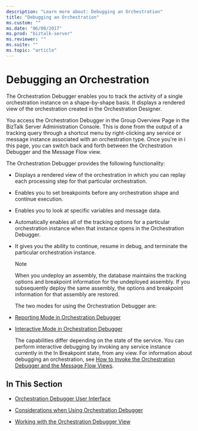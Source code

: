 ```yaml
---
description: "Learn more about: Debugging an Orchestration"
title: "Debugging an Orchestration"
ms.custom: ""
ms.date: "06/08/2017"
ms.prod: "biztalk-server"
ms.reviewer: ""
ms.suite: ""
ms.topic: "article"
---
```

# Debugging an Orchestration
The Orchestration Debugger enables you to track the activity of a single orchestration instance on a shape-by-shape basis. It displays a rendered view of the orchestration created in the Orchestration Designer.  
  
 You access the Orchestration Debugger in the Group Overview Page in the BizTalk Server Administration Console.  This is done from the output of a tracking query through a shortcut menu by right-clicking any service or message instance associated with an orchestration type. Once you're in i this page, you can switch back and forth between the Orchestration Debugger and the Message Flow view.  
  
 The Orchestration Debugger provides the following functionality:  
  
- Displays a rendered view of the orchestration in which you can replay each processing step for that particular orchestration.  
  
- Enables you to set breakpoints before any orchestration shape and continue execution.  
  
- Enables you to look at specific variables and message data.  
  
- Automatically enables all of the tracking options for a particular orchestration instance when that instance opens in the Orchestration Debugger.  
  
- It gives you the ability to continue, resume in debug, and terminate the particular orchestration instance.  
  
  > [!NOTE]
  >  When you undeploy an assembly, the database maintains the tracking options and breakpoint information for the undeployed assembly. If you subsequently deploy the same assembly, the options and breakpoint information for that assembly are restored.  
  
  The two modes for using the Orchestration Debugger are:  
  
- [Reporting Mode in Orchestration Debugger](../core/reporting-mode-in-orchestration-debugger.md)  
  
- [Interactive Mode in Orchestration Debugger](../core/interactive-mode-in-orchestration-debugger.md)  
  
  The capabilities differ depending on the state of the service. You can perform interactive debugging by invoking any service instance currently in the In Breakpoint state, from any view. For information about debugging an orchestration, see [How to Invoke the Orchestration Debugger and the Message Flow Views](../core/how-to-invoke-the-orchestration-debugger-and-the-message-flow-views.md).  
  
## In This Section  
  
-   [Orchestration Debugger User Interface](../core/orchestration-debugger-user-interface.md)  
  
-   [Considerations when Using Orchestration Debugger](../core/considerations-when-using-orchestration-debugger.md)  
  
-   [Working with the Orchestration Debugger View](../core/working-with-the-orchestration-debugger-view.md)

